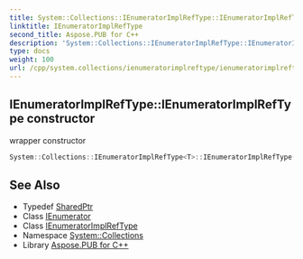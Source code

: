 ```yaml
---
title: System::Collections::IEnumeratorImplRefType::IEnumeratorImplRefType constructor
linktitle: IEnumeratorImplRefType
second_title: Aspose.PUB for C++
description: 'System::Collections::IEnumeratorImplRefType::IEnumeratorImplRefType constructor. wrapper constructor in C++.'
type: docs
weight: 100
url: /cpp/system.collections/ienumeratorimplreftype/ienumeratorimplreftype/
---
```

## IEnumeratorImplRefType::IEnumeratorImplRefType constructor


wrapper constructor

```cpp
System::Collections::IEnumeratorImplRefType<T>::IEnumeratorImplRefType(System::SharedPtr<System::Collections::Generic::IEnumerator<System::SharedPtr<T>>> enumerator)
```

## See Also

* Typedef [SharedPtr](../../../system/sharedptr/)
* Class [IEnumerator](../../../system.collections.generic/ienumerator/)
* Class [IEnumeratorImplRefType](../)
* Namespace [System::Collections](../../)
* Library [Aspose.PUB for C++](../../../)
